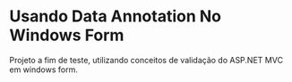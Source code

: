 # Usando Data Annotation No Windows Form
Projeto a fim de teste, utilizando conceitos de validação do ASP.NET MVC em windows form. 
